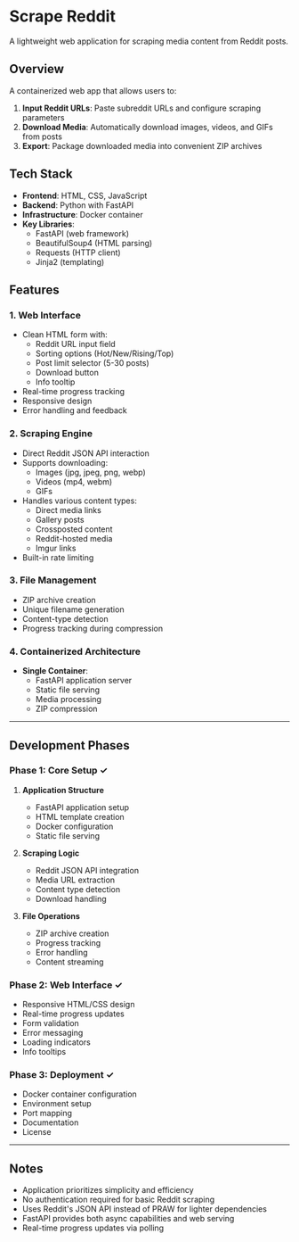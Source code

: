 # Scrape Reddit
A lightweight web application for scraping media content from Reddit posts.

## Overview
A containerized web app that allows users to:
1. **Input Reddit URLs**: Paste subreddit URLs and configure scraping parameters
2. **Download Media**: Automatically download images, videos, and GIFs from posts
3. **Export**: Package downloaded media into convenient ZIP archives

## Tech Stack
- **Frontend**: HTML, CSS, JavaScript
- **Backend**: Python with FastAPI
- **Infrastructure**: Docker container
- **Key Libraries**: 
  - FastAPI (web framework)
  - BeautifulSoup4 (HTML parsing)
  - Requests (HTTP client)
  - Jinja2 (templating)

## Features

### 1. Web Interface
- Clean HTML form with:
  - Reddit URL input field
  - Sorting options (Hot/New/Rising/Top)
  - Post limit selector (5-30 posts)
  - Download button
  - Info tooltip
- Real-time progress tracking
- Responsive design
- Error handling and feedback

### 2. Scraping Engine
- Direct Reddit JSON API interaction
- Supports downloading:
  - Images (jpg, jpeg, png, webp)
  - Videos (mp4, webm)
  - GIFs
- Handles various content types:
  - Direct media links
  - Gallery posts
  - Crossposted content
  - Reddit-hosted media
  - Imgur links
- Built-in rate limiting

### 3. File Management
- ZIP archive creation
- Unique filename generation
- Content-type detection
- Progress tracking during compression

### 4. Containerized Architecture
- **Single Container**:
  - FastAPI application server
  - Static file serving
  - Media processing
  - ZIP compression

---

## Development Phases

### Phase 1: Core Setup ✓
1. **Application Structure**
   - FastAPI application setup
   - HTML template creation
   - Docker configuration
   - Static file serving

2. **Scraping Logic**
   - Reddit JSON API integration
   - Media URL extraction
   - Content type detection
   - Download handling

3. **File Operations**
   - ZIP archive creation
   - Progress tracking
   - Error handling
   - Content streaming

### Phase 2: Web Interface ✓
- Responsive HTML/CSS design
- Real-time progress updates
- Form validation
- Error messaging
- Loading indicators
- Info tooltips

### Phase 3: Deployment ✓
- Docker container configuration
- Environment setup
- Port mapping
- Documentation
- License

---

## Notes
- Application prioritizes simplicity and efficiency
- No authentication required for basic Reddit scraping
- Uses Reddit's JSON API instead of PRAW for lighter dependencies
- FastAPI provides both async capabilities and web serving
- Real-time progress updates via polling